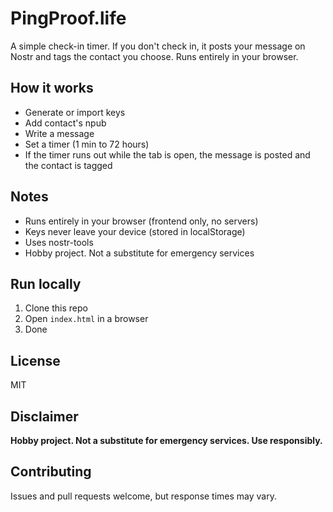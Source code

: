 # PingProof.life

A simple check-in timer. If you don't check in, it posts your message on Nostr and tags the contact you choose. Runs entirely in your browser.

## How it works

- Generate or import keys
- Add contact's npub
- Write a message
- Set a timer (1 min to 72 hours)
- If the timer runs out while the tab is open, the message is posted and the contact is tagged

## Notes

- Runs entirely in your browser (frontend only, no servers)
- Keys never leave your device (stored in localStorage)
- Uses nostr-tools
- Hobby project. Not a substitute for emergency services

## Run locally

1. Clone this repo
2. Open `index.html` in a browser
3. Done

## License

MIT

## Disclaimer

**Hobby project. Not a substitute for emergency services. Use responsibly.**

## Contributing

Issues and pull requests welcome, but response times may vary.
